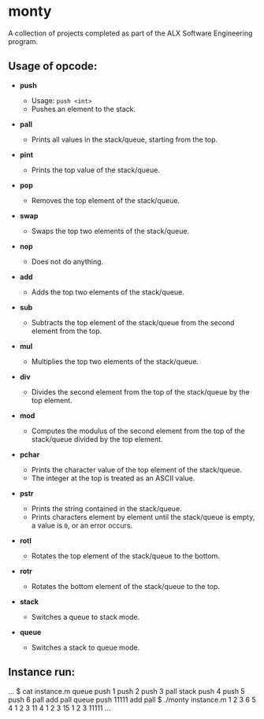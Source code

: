 # monty
A collection of projects completed as part of the ALX Software Engineering program.

## Usage of opcode:

* **push**
  * Usage: `push <int>`
  * Pushes an element to the stack.

* **pall**
  * Prints all values in the stack/queue, starting from the top.

* **pint**
  * Prints the top value of the stack/queue.

* **pop**
  * Removes the top element of the stack/queue.

* **swap**
  * Swaps the top two elements of the stack/queue.

* **nop**
  * Does not do anything.

* **add**
  * Adds the top two elements of the stack/queue.

* **sub**
  * Subtracts the top element of the stack/queue from the second element from the top.

* **mul**
  * Multiplies the top two elements of the stack/queue.

* **div**
  * Divides the second element from the top of the stack/queue by the top element.

* **mod**
  * Computes the modulus of the second element from the top of the stack/queue divided by the top element.

* **pchar**
  * Prints the character value of the top element of the stack/queue.
  * The integer at the top is treated as an ASCII value.

* **pstr**
  * Prints the string contained in the stack/queue.
  * Prints characters element by element until the stack/queue is empty, a value is `0`, or an error occurs.

* **rotl**
  * Rotates the top element of the stack/queue to the bottom.

* **rotr**
  * Rotates the bottom element of the stack/queue to the top.

* **stack**
  * Switches a queue to stack mode.

* **queue**
  * Switches a stack to queue mode.

## Instance run:


...
$ cat instance.m
queue
push 1
push 2
push 3
pall
stack
push 4
push 5
push 6
pall
add
pall
queue
push 11111
add
pall
$ ./monty instance.m
1
2
3
6
5
4
1
2
3
11
4
1
2
3
15
1
2
3
11111
...
